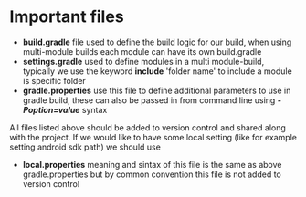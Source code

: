 # Important files

*	**build.gradle** file used to define the build logic for our build, when using multi-module builds each module can have its own build.gradle
*	**settings.gradle** used to define modules in a multi module-build, typically we use the keyword **include** 'folder name' to include a module is specific folder
*	**gradle.properties** use this file to define additional parameters to use in gradle build, these can also be passed in from command line using **_-Poption=value_** syntax

All files listed above should be added to version control and shared along with the project. If we would like to have some local setting (like for example setting android sdk path) we should use
*	**local.properties** meaning and sintax of this file is the same as above gradle.properties but by common convention this file is not added to version control

